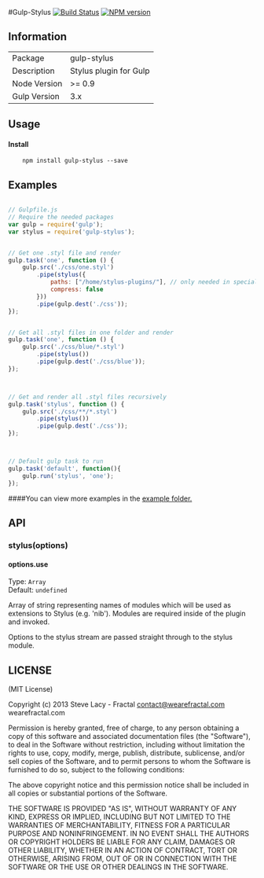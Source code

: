 #Gulp-Stylus
[![Build Status](https://travis-ci.org/stevelacy/gulp-stylus.png?branch=master)](https://travis-ci.org/stevelacy/gulp-stylus)
[![NPM version](https://badge.fury.io/js/gulp-stylus.png)](http://badge.fury.io/js/gulp-stylus)

## Information

<table>
<tr> 
<td>Package</td><td>gulp-stylus</td>
</tr>
<tr>
<td>Description</td>
<td>Stylus plugin for Gulp</td>
</tr>
<tr>
<td>Node Version</td>
<td>>= 0.9</td>
</tr>
<tr>
<td>Gulp Version</td>
<td>3.x</td>
</tr>
</table>

## Usage
#### Install
		npm install gulp-stylus --save

## Examples

```javascript

// Gulpfile.js
// Require the needed packages
var gulp = require('gulp');
var stylus = require('gulp-stylus');


// Get one .styl file and render
gulp.task('one', function () {
	gulp.src('./css/one.styl')
		.pipe(stylus({
			paths: ["/home/stylus-plugins/"], // only needed in special cases,
			compress: false
		}))
		.pipe(gulp.dest('./css'));
});


// Get all .styl files in one folder and render
gulp.task('one', function () {
	gulp.src('./css/blue/*.styl')
		.pipe(stylus())
		.pipe(gulp.dest('./css/blue'));
});



// Get and render all .styl files recursively 
gulp.task('stylus', function () {
	gulp.src('./css/**/*.styl')
		.pipe(stylus())
		.pipe(gulp.dest('./css'));
});



// Default gulp task to run
gulp.task('default', function(){
	gulp.run('stylus', 'one');
});

```
####You can view more examples in the [example folder.](https://github.com/stevelacy/gulp-stylus/tree/master/examples)


## API


### stylus(options)  

#### options.use
Type: `Array`  
Default: `undefined`  

Array of string representing names of modules which will be used as extensions 
to Stylus (e.g. 'nib'). Modules are required inside of the plugin and invoked.

Options to the stylus stream are passed straight through to the stylus module.



## LICENSE

(MIT License)

Copyright (c) 2013 Steve Lacy - Fractal <contact@wearefractal.com> wearefractal.com

Permission is hereby granted, free of charge, to any person obtaining
a copy of this software and associated documentation files (the
"Software"), to deal in the Software without restriction, including
without limitation the rights to use, copy, modify, merge, publish,
distribute, sublicense, and/or sell copies of the Software, and to
permit persons to whom the Software is furnished to do so, subject to
the following conditions:

The above copyright notice and this permission notice shall be
included in all copies or substantial portions of the Software.

THE SOFTWARE IS PROVIDED "AS IS", WITHOUT WARRANTY OF ANY KIND,
EXPRESS OR IMPLIED, INCLUDING BUT NOT LIMITED TO THE WARRANTIES OF
MERCHANTABILITY, FITNESS FOR A PARTICULAR PURPOSE AND
NONINFRINGEMENT. IN NO EVENT SHALL THE AUTHORS OR COPYRIGHT HOLDERS BE
LIABLE FOR ANY CLAIM, DAMAGES OR OTHER LIABILITY, WHETHER IN AN ACTION
OF CONTRACT, TORT OR OTHERWISE, ARISING FROM, OUT OF OR IN CONNECTION
WITH THE SOFTWARE OR THE USE OR OTHER DEALINGS IN THE SOFTWARE.
